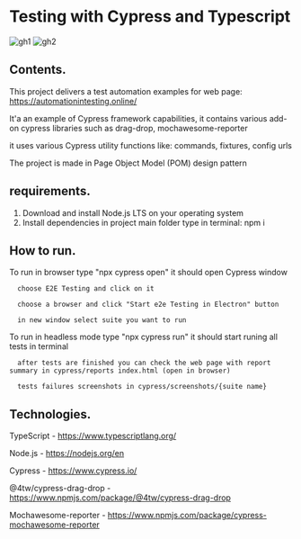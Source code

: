 # Testing with Cypress and Typescript 
![gh1](https://github.com/kamilpalka/recruitmentCyTask/assets/49127696/960414cf-fcd0-439b-9e3e-c07227ee8d02)
![gh2](https://github.com/kamilpalka/recruitmentCyTask/assets/49127696/60d82859-755d-49ed-a8e7-864e8530f92e)


## Contents.
This project delivers a test automation examples for web page: https://automationintesting.online/

It'a an example of Cypress framework capabilities, it contains various add-on cypress libraries such as drag-drop, mochawesome-reporter

it uses various Cypress utility functions like: commands, fixtures, config urls

The project is made in Page Object Model (POM) design pattern

## requirements.
1) Download and install Node.js LTS on your operating system
2) Install dependencies in project main folder type in terminal: npm i

## How to run.
To run in browser type "npx cypress open" it should open Cypress window
  
      choose E2E Testing and click on it
  
      choose a browser and click "Start e2e Testing in Electron" button
  
      in new window select suite you want to run



To run in headless mode type "npx cypress run" it should start runing all tests in terminal
  
      after tests are finished you can check the web page with report summary in cypress/reports index.html (open in browser)
  
      tests failures screenshots in cypress/screenshots/{suite name}

## Technologies.
TypeScript - https://www.typescriptlang.org/

Node.js - https://nodejs.org/en

Cypress - https://www.cypress.io/

@4tw/cypress-drag-drop - https://www.npmjs.com/package/@4tw/cypress-drag-drop

Mochawesome-reporter - https://www.npmjs.com/package/cypress-mochawesome-reporter
